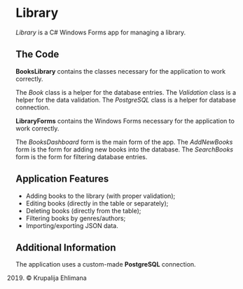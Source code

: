 # Library

*Library* is a C# Windows Forms app for managing a library.

## The Code

**BooksLibrary** contains the classes necessary for the application to work correctly.

The *Book* class is a helper for the database entries.
The *Validation* class is a helper for the data validation.
The *PostgreSQL* class is a helper for database connection.

**LibraryForms** contains the Windows Forms necessary for the application to work correctly.

The *BooksDashboard* form is the main form of the app.
The *AddNewBooks* form is the form for adding new books into the database.
The *SearchBooks* form is the form for filtering database entries.

## Application Features

- Adding books to the library (with proper validation);
- Editing books (directly in the table or separately);
- Deleting books (directly from the table);
- Filtering books by genres/authors;
- Importing/exporting JSON data.

## Additional Information

The application uses a custom-made **PostgreSQL** connection.

2019. © Krupalija Ehlimana
